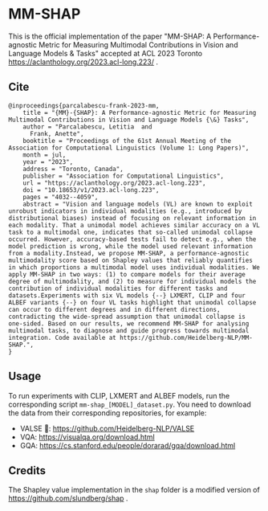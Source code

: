 # MM-SHAP

This is the official implementation of the paper "MM-SHAP: A Performance-agnostic Metric for Measuring Multimodal Contributions in Vision and Language Models & Tasks" accepted at ACL 2023 Toronto https://aclanthology.org/2023.acl-long.223/ .

## Cite
```
@inproceedings{parcalabescu-frank-2023-mm,
    title = "{MM}-{SHAP}: A Performance-agnostic Metric for Measuring Multimodal Contributions in Vision and Language Models {\&} Tasks",
    author = "Parcalabescu, Letitia  and
      Frank, Anette",
    booktitle = "Proceedings of the 61st Annual Meeting of the Association for Computational Linguistics (Volume 1: Long Papers)",
    month = jul,
    year = "2023",
    address = "Toronto, Canada",
    publisher = "Association for Computational Linguistics",
    url = "https://aclanthology.org/2023.acl-long.223",
    doi = "10.18653/v1/2023.acl-long.223",
    pages = "4032--4059",
    abstract = "Vision and language models (VL) are known to exploit unrobust indicators in individual modalities (e.g., introduced by distributional biases) instead of focusing on relevant information in each modality. That a unimodal model achieves similar accuracy on a VL task to a multimodal one, indicates that so-called unimodal collapse occurred. However, accuracy-based tests fail to detect e.g., when the model prediction is wrong, while the model used relevant information from a modality.Instead, we propose MM-SHAP, a performance-agnostic multimodality score based on Shapley values that reliably quantifies in which proportions a multimodal model uses individual modalities. We apply MM-SHAP in two ways: (1) to compare models for their average degree of multimodality, and (2) to measure for individual models the contribution of individual modalities for different tasks and datasets.Experiments with six VL models {--} LXMERT, CLIP and four ALBEF variants {--} on four VL tasks highlight that unimodal collapse can occur to different degrees and in different directions, contradicting the wide-spread assumption that unimodal collapse is one-sided. Based on our results, we recommend MM-SHAP for analysing multimodal tasks, to diagnose and guide progress towards multimodal integration. Code available at https://github.com/Heidelberg-NLP/MM-SHAP.",
}
```

## Usage
To run experiments with CLIP, LXMERT and ALBEF models, run the corresponding script `mm-shap_[MODEL]_dataset.py`. You need to download the data from their corresponding repositories, for example:
* VALSE 💃: https://github.com/Heidelberg-NLP/VALSE
* VQA: https://visualqa.org/download.html
* GQA: https://cs.stanford.edu/people/dorarad/gqa/download.html

## Credits
The Shapley value implementation in the `shap` folder is a modified version of https://github.com/slundberg/shap .

